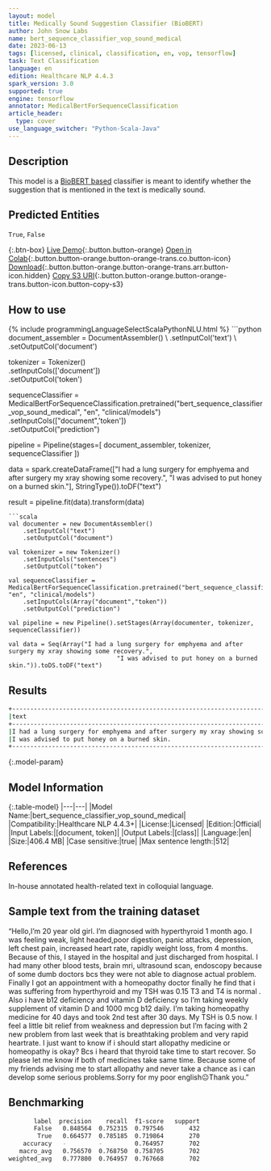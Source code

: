 ```yaml
---
layout: model
title: Medically Sound Suggestion Classifier (BioBERT)
author: John Snow Labs
name: bert_sequence_classifier_vop_sound_medical
date: 2023-06-13
tags: [licensed, clinical, classification, en, vop, tensorflow]
task: Text Classification
language: en
edition: Healthcare NLP 4.4.3
spark_version: 3.0
supported: true
engine: tensorflow
annotator: MedicalBertForSequenceClassification
article_header:
  type: cover
use_language_switcher: "Python-Scala-Java"
---
```


## Description

This model is a [BioBERT based](https://github.com/dmis-lab/biobert) classifier is meant to identify whether the suggestion that is mentioned in the text is medically sound.

## Predicted Entities

`True`, `False`

{:.btn-box}
[Live Demo](https://demo.johnsnowlabs.com/healthcare/VOP/){:.button.button-orange}
[Open in Colab](https://colab.research.google.com/github/JohnSnowLabs/spark-nlp-workshop/blob/master/tutorials/streamlit_notebooks/healthcare/VOICE_OF_PATIENT.ipynb){:.button.button-orange.button-orange-trans.co.button-icon}
[Download](https://s3.amazonaws.com/auxdata.johnsnowlabs.com/clinical/models/bert_sequence_classifier_vop_sound_medical_en_4.4.3_3.0_1686673701807.zip){:.button.button-orange.button-orange-trans.arr.button-icon.hidden}
[Copy S3 URI](s3://auxdata.johnsnowlabs.com/clinical/models/bert_sequence_classifier_vop_sound_medical_en_4.4.3_3.0_1686673701807.zip){:.button.button-orange.button-orange-trans.button-icon.button-copy-s3}

## How to use



<div class="tabs-box" markdown="1">
{% include programmingLanguageSelectScalaPythonNLU.html %}
```python
document_assembler = DocumentAssembler() \
    .setInputCol('text') \
    .setOutputCol('document')

tokenizer = Tokenizer() \
    .setInputCols(['document']) \
    .setOutputCol('token')

sequenceClassifier = MedicalBertForSequenceClassification.pretrained("bert_sequence_classifier_vop_sound_medical", "en", "clinical/models")\
    .setInputCols(["document",'token'])\
    .setOutputCol("prediction")

pipeline = Pipeline(stages=[
    document_assembler, 
    tokenizer,
    sequenceClassifier
])

data = spark.createDataFrame(["I had a lung surgery for emphyema and after surgery my xray showing some recovery.",
                              "I was advised to put honey on a burned skin."], StringType()).toDF("text")
                              
result = pipeline.fit(data).transform(data)
```
```scala
val documenter = new DocumentAssembler() 
    .setInputCol("text") 
    .setOutputCol("document")

val tokenizer = new Tokenizer()
    .setInputCols("sentences")
    .setOutputCol("token")

val sequenceClassifier = MedicalBertForSequenceClassification.pretrained("bert_sequence_classifier_vop_sound_medical", "en", "clinical/models")
    .setInputCols(Array("document","token"))
    .setOutputCol("prediction")

val pipeline = new Pipeline().setStages(Array(documenter, tokenizer, sequenceClassifier))

val data = Seq(Array("I had a lung surgery for emphyema and after surgery my xray showing some recovery.",
                              "I was advised to put honey on a burned skin.")).toDS.toDF("text")
```
</div>

## Results

```bash
+----------------------------------------------------------------------------------+-------+
|text                                                                              |result |
+----------------------------------------------------------------------------------+-------+
|I had a lung surgery for emphyema and after surgery my xray showing some recovery.|[True] |
|I was advised to put honey on a burned skin.                                      |[False]|
+----------------------------------------------------------------------------------+-------+
```

{:.model-param}
## Model Information

{:.table-model}
|---|---|
|Model Name:|bert_sequence_classifier_vop_sound_medical|
|Compatibility:|Healthcare NLP 4.4.3+|
|License:|Licensed|
|Edition:|Official|
|Input Labels:|[document, token]|
|Output Labels:|[class]|
|Language:|en|
|Size:|406.4 MB|
|Case sensitive:|true|
|Max sentence length:|512|

## References

In-house annotated health-related text in colloquial language.

## Sample text from the training dataset

“Hello,I’m 20 year old girl. I’m diagnosed with hyperthyroid 1 month ago. I was feeling weak, light headed,poor digestion, panic attacks, depression, left chest pain, increased heart rate, rapidly weight loss, from 4 months. Because of this, I stayed in the hospital and just discharged from hospital. I had many other blood tests, brain mri, ultrasound scan, endoscopy because of some dumb doctors bcs they were not able to diagnose actual problem. Finally I got an appointment with a homeopathy doctor finally he find that i was suffering from hyperthyroid and my TSH was 0.15 T3 and T4 is normal . Also i have b12 deficiency and vitamin D deficiency so I’m taking weekly supplement of vitamin D and 1000 mcg b12 daily. I’m taking homeopathy medicine for 40 days and took 2nd test after 30 days. My TSH is 0.5 now. I feel a little bit relief from weakness and depression but I’m facing with 2 new problem from last week that is breathtaking problem and very rapid heartrate. I just want to know if i should start allopathy medicine or homeopathy is okay? Bcs i heard that thyroid take time to start recover. So please let me know if both of medicines take same time. Because some of my friends advising me to start allopathy and never take a chance as i can develop some serious problems.Sorry for my poor english😐Thank you.”

## Benchmarking

```bash
       label  precision    recall  f1-score   support
       False   0.848564  0.752315  0.797546       432
        True   0.664577  0.785185  0.719864       270
    accuracy   -         -         0.764957       702
   macro_avg   0.756570  0.768750  0.758705       702
weighted_avg   0.777800  0.764957  0.767668       702
```
